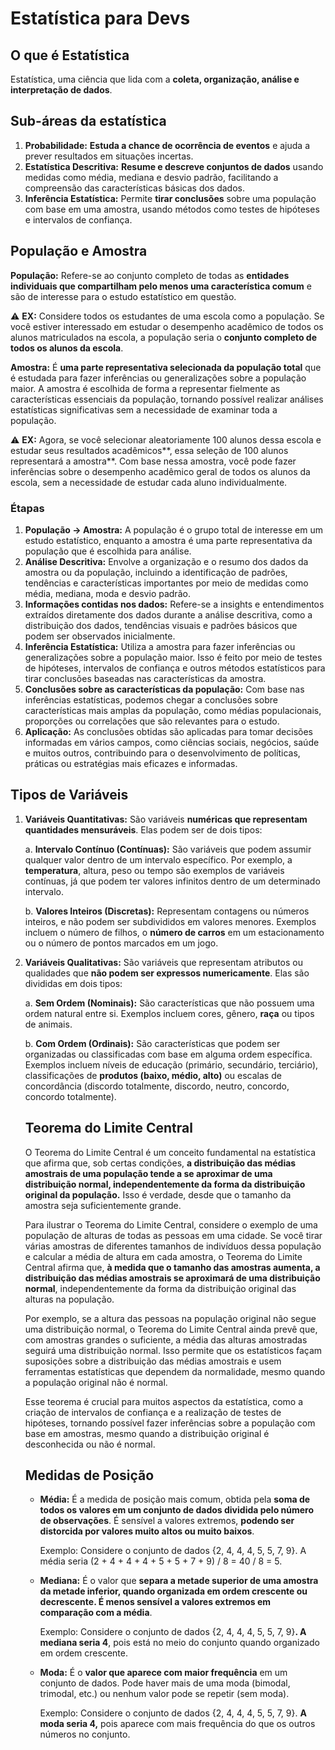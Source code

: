 # Estatística para Devs

## O que é Estatística

Estatística, uma ciência que lida com a **coleta, organização, análise e interpretação de dados**. 

## Sub-áreas da estatística

1. **Probabilidade:** **Estuda a chance de ocorrência de eventos** e ajuda a prever resultados em situações incertas.
2. **Estatística Descritiva:** **Resume e descreve conjuntos de dados** usando medidas como média, mediana e desvio padrão, facilitando a compreensão das características básicas dos dados.
3. **Inferência Estatística:** Permite **tirar conclusões** sobre uma população com base em uma amostra, usando métodos como testes de hipóteses e intervalos de confiança.

## População e Amostra

**População:** Refere-se ao conjunto completo de todas as **entidades individuais que compartilham pelo menos uma característica comum** e são de interesse para o estudo estatístico em questão.

⚠️ **EX:** Considere todos os estudantes de uma escola como a população. Se você estiver interessado em estudar o desempenho acadêmico de todos os alunos matriculados na escola, a população seria o **conjunto completo de todos os alunos da escola**.

**Amostra:** É **uma parte representativa selecionada da população total** que é estudada para fazer inferências ou generalizações sobre a população maior. A amostra é escolhida de forma a representar fielmente as características essenciais da população, tornando possível realizar análises estatísticas significativas sem a necessidade de examinar toda a população.

⚠️ **EX:** Agora, se você selecionar aleatoriamente 100 alunos dessa escola e estudar seus resultados acadêmicos**, essa seleção de 100 alunos representará a amostra**. Com base nessa amostra, você pode fazer inferências sobre o desempenho acadêmico geral de todos os alunos da escola, sem a necessidade de estudar cada aluno individualmente.

### Étapas

1. **População → Amostra:** A população é o grupo total de interesse em um estudo estatístico, enquanto a amostra é uma parte representativa da população que é escolhida para análise.
2. **Análise Descritiva:** Envolve a organização e o resumo dos dados da amostra ou da população, incluindo a identificação de padrões, tendências e características importantes por meio de medidas como média, mediana, moda e desvio padrão.
3. **Informações contidas nos dados:** Refere-se a insights e entendimentos extraídos diretamente dos dados durante a análise descritiva, como a distribuição dos dados, tendências visuais e padrões básicos que podem ser observados inicialmente.
4. **Inferência Estatística:** Utiliza a amostra para fazer inferências ou generalizações sobre a população maior. Isso é feito por meio de testes de hipóteses, intervalos de confiança e outros métodos estatísticos para tirar conclusões baseadas nas características da amostra.
5. **Conclusões sobre as características da população:** Com base nas inferências estatísticas, podemos chegar a conclusões sobre características mais amplas da população, como médias populacionais, proporções ou correlações que são relevantes para o estudo.
6. **Aplicação:** As conclusões obtidas são aplicadas para tomar decisões informadas em vários campos, como ciências sociais, negócios, saúde e muitos outros, contribuindo para o desenvolvimento de políticas, práticas ou estratégias mais eficazes e informadas.

## **Tipos de Variáveis**

1. **Variáveis Quantitativas:** São variáveis **numéricas que representam quantidades mensuráveis**. Elas podem ser de dois tipos:
    
    a. **Intervalo Contínuo (Contínuas):** São variáveis que podem assumir qualquer valor dentro de um intervalo específico. Por exemplo, a **temperatura**, altura, peso ou tempo são exemplos de variáveis contínuas, já que podem ter valores infinitos dentro de um determinado intervalo.
    
    b. **Valores Inteiros (Discretas):** Representam contagens ou números inteiros, e não podem ser subdivididos em valores menores. Exemplos incluem o número de filhos, o **número de carros** em um estacionamento ou o número de pontos marcados em um jogo.
    
2. **Variáveis Qualitativas:** São variáveis que representam atributos ou qualidades que **não podem ser expressos numericamente**. Elas são divididas em dois tipos:
    
    a. **Sem Ordem (Nominais):** São características que não possuem uma ordem natural entre si. Exemplos incluem cores, gênero, **raça** ou tipos de animais.
    
    b. **Com Ordem (Ordinais):** São características que podem ser organizadas ou classificadas com base em alguma ordem específica. Exemplos incluem níveis de educação (primário, secundário, terciário), classificações de **produtos (baixo, médio, alto)** ou escalas de concordância (discordo totalmente, discordo, neutro, concordo, concordo totalmente).
    
    ## **Teorema do Limite Central**
    
    O Teorema do Limite Central é um conceito fundamental na estatística que afirma que, sob certas condições, **a distribuição das médias amostrais de uma população tende a se aproximar de uma distribuição normal, independentemente da forma da distribuição original da população.** Isso é verdade, desde que o tamanho da amostra seja suficientemente grande.
    
    Para ilustrar o Teorema do Limite Central, considere o exemplo de uma população de alturas de todas as pessoas em uma cidade. Se você tirar várias amostras de diferentes tamanhos de indivíduos dessa população e calcular a média de altura em cada amostra, o Teorema do Limite Central afirma que, **à medida que o tamanho das amostras aumenta, a distribuição das médias amostrais se aproximará de uma distribuição normal**, independentemente da forma da distribuição original das alturas na população.
    
    Por exemplo, se a altura das pessoas na população original não segue uma distribuição normal, o Teorema do Limite Central ainda prevê que, com amostras grandes o suficiente, a média das alturas amostradas seguirá uma distribuição normal. Isso permite que os estatísticos façam suposições sobre a distribuição das médias amostrais e usem ferramentas estatísticas que dependem da normalidade, mesmo quando a população original não é normal.
    
    Esse teorema é crucial para muitos aspectos da estatística, como a criação de intervalos de confiança e a realização de testes de hipóteses, tornando possível fazer inferências sobre a população com base em amostras, mesmo quando a distribuição original é desconhecida ou não é normal.
      
    ## Medidas de Posição
    
    - **Média:** É a medida de posição mais comum, obtida pela **soma de todos os valores em um conjunto de dados dividida pelo número de observações**. É sensível a valores extremos, **podendo ser distorcida por valores muito altos ou muito baixos**.
        
        Exemplo: Considere o conjunto de dados {2, 4, 4, 4, 5, 5, 7, 9}. A média seria (2 + 4 + 4 + 4 + 5 + 5 + 7 + 9) / 8 = 40 / 8 = 5.
        
    - **Mediana:** É o valor que **separa a metade superior de uma amostra da metade inferior, quando organizada em ordem crescente ou decrescente. É menos sensível a valores extremos em comparação com a média**.
        
        Exemplo: Considere o conjunto de dados {2, 4, 4, 4, 5, 5, 7, 9}**. A mediana seria 4**, pois está no meio do conjunto quando organizado em ordem crescente.
        
    - **Moda:** É o **valor que aparece com maior frequência** em um conjunto de dados. Pode haver mais de uma moda (bimodal, trimodal, etc.) ou nenhum valor pode se repetir (sem moda).
        
        Exemplo: Considere o conjunto de dados {2, 4, 4, 4, 5, 5, 7, 9}. **A moda seria 4,** pois aparece com mais frequência do que os outros números no conjunto.

